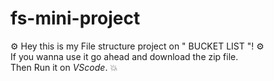 # fs-mini-project

:gear: Hey this is my File structure project on " BUCKET LIST "! :gear:
</br>
If you wanna use it go ahead and download the zip file. 
</br>
Then Run it on <i>VScode</i>. :boom:
